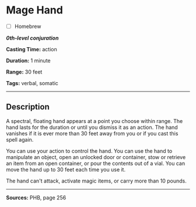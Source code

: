 # Mage Hand

- [ ] Homebrew

***0th-level conjuration***

**Casting Time:** action

**Duration:** 1 minute

**Range:** 30 feet

**Tags:** verbal, somatic

---

## Description
A spectral, floating hand appears at a point you choose within range.
The hand lasts for the duration or until you dismiss it as an action.
The hand vanishes if it is ever more than 30 feet away from you or if you cast this spell again.

You can use your action to control the hand.
You can use the hand to manipulate an object, open an unlocked door or container, stow or retrieve an item from an open container, or pour the contents out of a vial.
You can move the hand up to 30 feet each time you use it.

The hand can't attack, activate magic items, or carry more than 10 pounds.

---

**Sources:** PHB, page 256
